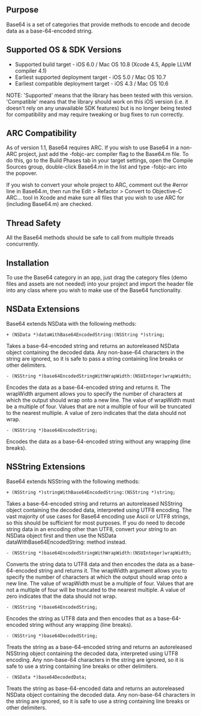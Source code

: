 Purpose
--------------

Base64 is a set of categories that provide methods to encode and decode data as a base-64-encoded string.


Supported OS & SDK Versions
-----------------------------

* Supported build target - iOS 6.0 / Mac OS 10.8 (Xcode 4.5, Apple LLVM compiler 4.1)
* Earliest supported deployment target - iOS 5.0 / Mac OS 10.7
* Earliest compatible deployment target - iOS 4.3 / Mac OS 10.6

NOTE: 'Supported' means that the library has been tested with this version. 'Compatible' means that the library should work on this iOS version (i.e. it doesn't rely on any unavailable SDK features) but is no longer being tested for compatibility and may require tweaking or bug fixes to run correctly.


ARC Compatibility
------------------

As of version 1.1, Base64 requires ARC. If you wish to use Base64 in a non-ARC project, just add the -fobjc-arc compiler flag to the Base64.m file. To do this, go to the Build Phases tab in your target settings, open the Compile Sources group, double-click Base64.m in the list and type -fobjc-arc into the popover.

If you wish to convert your whole project to ARC, comment out the #error line in Base64.m, then run the Edit > Refactor > Convert to Objective-C ARC... tool in Xcode and make sure all files that you wish to use ARC for (including Base64.m) are checked.


Thread Safety
--------------

All the Base64 methods should be safe to call from multiple threads concurrently.


Installation
--------------

To use the Base64 category in an app, just drag the category files (demo files and assets are not needed) into your project and import the header file into any class where you wish to make use of the Base64 functionality.


NSData Extensions
----------------------

Base64 extends NSData with the following methods:

    + (NSData *)dataWithBase64EncodedString:(NSString *)string;
    
Takes a base-64-encoded string and returns an autoreleased NSData object containing the decoded data. Any non-base-64 characters in the string are ignored, so it is safe to pass a string containing line breaks or other delimiters.

    - (NSString *)base64EncodedStringWithWrapWidth:(NSUInteger)wrapWidth;
    
Encodes the data as a base-64-encoded string and returns it. The wrapWidth argument allows you to specify the number of characters at which the output should wrap onto a new line. The value of wrapWidth must be a multiple of four. Values that are not a multiple of four will be truncated to the nearest multiple. A value of zero indicates that the data should not wrap.
    
    - (NSString *)base64EncodedString;
    
Encodes the data as a base-64-encoded string without any wrapping (line breaks).


NSString Extensions
----------------------

Base64 extends NSString with the following methods:

    + (NSString *)stringWithBase64EncodedString:(NSString *)string;
    
Takes a base-64-encoded string and returns an autoreleased NSString object containing the decoded data, interpreted using UTF8 encoding. The vast majority of use cases for Base64 encoding use Ascii or UTF8 strings, so this should be sufficient for most purposes. If you do need to decode string data in an encoding other than UTF8, convert your string to an NSData object first and then use the NSData dataWithBase64EncodedString: method instead.

    - (NSString *)base64EncodedStringWithWrapWidth:(NSUInteger)wrapWidth;
    
Converts the string data to UTF8 data and then encodes the data as a base-64-encoded string and returns it. The wrapWidth argument allows you to specify the number of characters at which the output should wrap onto a new line. The value of wrapWidth must be a multiple of four. Values that are not a multiple of four will be truncated to the nearest multiple. A value of zero indicates that the data should not wrap.
    
    - (NSString *)base64EncodedString;
    
Encodes the string as UTF8 data and then encodes that as a base-64-encoded string without any wrapping (line breaks).

    - (NSString *)base64DecodedString;
    
Treats the string as a base-64-encoded string and returns an autoreleased NSString object containing the decoded data, interpreted using UTF8 encoding. Any non-base-64 characters in the string are ignored, so it is safe to use a string containing line breaks or other delimiters.

    - (NSData *)base64DecodedData;

Treats the string as base-64-encoded data and returns an autoreleased NSData object containing the decoded data. Any non-base-64 characters in the string are ignored, so it is safe to use a string containing line breaks or other delimiters.